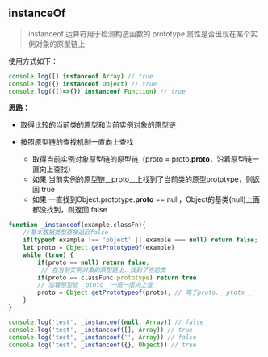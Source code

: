 ## instanceOf 
> instanceof 运算符用于检测构造函数的 prototype 属性是否出现在某个实例对象的原型链上

使用方式如下：
```js
console.log([] instanceof Array) // true
console.log({} instanceof Object) // true
console.log((()=>{}) instanceof Function) // true
```
**思路：**
- 取得比较的当前类的原型和当前实例对象的原型链

- 按照原型链的查找机制一直向上查找
  - 取得当前实例对象原型链的原型链（proto = proto.__proto__，沿着原型链一直向上查找）
  - 如果 当前实例的原型链__proto__上找到了当前类的原型prototype，则返回 true
  - 如果 一直找到Object.prototype.__proto__ == null，Object的基类(null)上面都没找到，则返回 false

```js
function _instanceof(example,classFn){
    //基本数据类型直接返回false
    if(typeof example !== 'object' || example === null) return false;
    let proto = Object.getPrototypeOf(example)
    while (true) {
        if(proto == null) return false;
         // 在当前实例对象的原型链上，找到了当前类
        if(proto == classFunc.prototype) return true
        // 沿着原型链__ptoto__一层一层向上查
        proto = Object.getPrototypeof(proto); // 等于proto.__ptoto__
    }
}

console.log('test', _instanceof(null, Array)) // false
console.log('test', _instanceof([], Array)) // true
console.log('test', _instanceof('', Array)) // false
console.log('test', _instanceof({}, Object)) // true
```